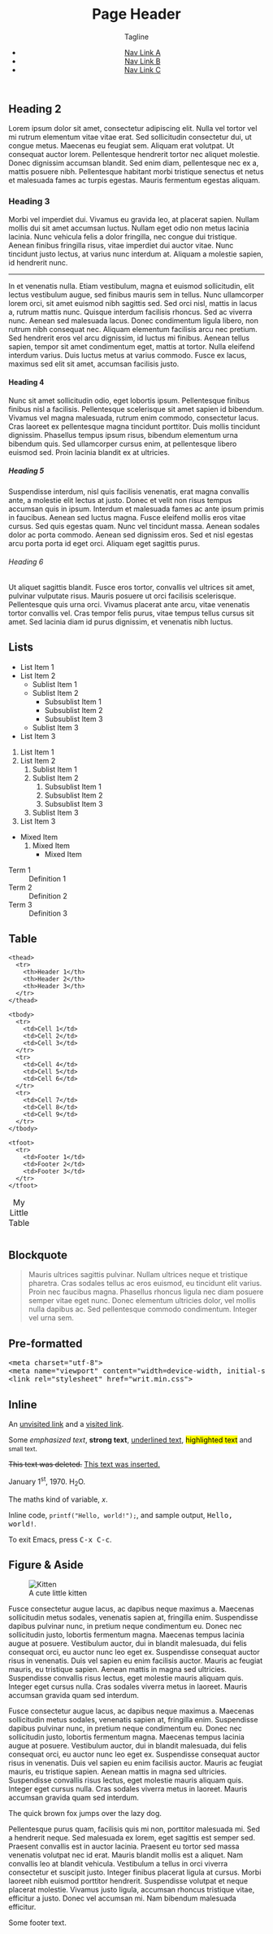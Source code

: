 <header>
  <h1>Page Header</h1>
  <p>Tagline</p>
  <nav>
    <ul>
      <li><a href="#a">Nav Link A</a></li>
      <li><a href="#b">Nav Link B</a></li>
      <li><a href="#c">Nav Link C</a></li>
    </ul>
  </nav>
</header>

  <h2>Heading 2</h2>

  <p>
    Lorem ipsum dolor sit amet, consectetur adipiscing elit. Nulla vel tortor
    vel mi rutrum elementum vitae vitae erat. Sed sollicitudin consectetur dui,
    ut congue metus. Maecenas eu feugiat sem. Aliquam erat volutpat. Ut
    consequat auctor lorem. Pellentesque hendrerit tortor nec aliquet molestie.
    Donec dignissim accumsan blandit. Sed enim diam, pellentesque nec ex a,
    mattis posuere nibh. Pellentesque habitant morbi tristique senectus et
    netus et malesuada fames ac turpis egestas. Mauris fermentum egestas
    aliquam.
  </p>

  <h3>Heading 3</h3>

  <p>
    Morbi vel imperdiet dui. Vivamus eu gravida leo, at placerat sapien. Nullam
    mollis dui sit amet accumsan luctus. Nullam eget odio non metus lacinia
    lacinia. Nunc vehicula felis a dolor fringilla, nec congue dui tristique.
    Aenean finibus fringilla risus, vitae imperdiet dui auctor vitae. Nunc
    tincidunt justo lectus, at varius nunc interdum at. Aliquam a molestie
    sapien, id hendrerit nunc.
  </p>

  <hr>

  <p>
    In et venenatis nulla. Etiam vestibulum, magna et euismod sollicitudin,
    elit lectus vestibulum augue, sed finibus mauris sem in tellus. Nunc
    ullamcorper lorem orci, sit amet euismod nibh sagittis sed. Sed orci nisl,
    mattis in lacus a, rutrum mattis nunc. Quisque interdum facilisis rhoncus.
    Sed ac viverra nunc. Aenean sed malesuada lacus. Donec condimentum ligula
    libero, non rutrum nibh consequat nec. Aliquam elementum facilisis arcu nec
    pretium. Sed hendrerit eros vel arcu dignissim, id luctus mi finibus.
    Aenean tellus sapien, tempor sit amet condimentum eget, mattis at tortor.
    Nulla eleifend interdum varius. Duis luctus metus at varius commodo. Fusce
    ex lacus, maximus sed elit sit amet, accumsan facilisis justo.
  </p>

  <h4>Heading 4</h4>

  <p>
    Nunc sit amet sollicitudin odio, eget lobortis ipsum. Pellentesque finibus
    finibus nisl a facilisis. Pellentesque scelerisque sit amet sapien id
    bibendum. Vivamus vel magna malesuada, rutrum enim commodo, consectetur
    lacus. Cras laoreet ex pellentesque magna tincidunt porttitor. Duis mollis
    tincidunt dignissim. Phasellus tempus ipsum risus, bibendum elementum urna
    bibendum quis. Sed ullamcorper cursus enim, at pellentesque libero euismod
    sed. Proin lacinia blandit ex at ultricies.
  </p>

  <h5>Heading 5</h5>

  <p>
    Suspendisse interdum, nisl quis facilisis venenatis, erat magna convallis
    ante, a molestie elit lectus at justo. Donec et velit non risus tempus
    accumsan quis in ipsum. Interdum et malesuada fames ac ante ipsum primis in
    faucibus. Aenean sed luctus magna. Fusce eleifend mollis eros vitae cursus.
    Sed quis egestas quam. Nunc vel tincidunt massa. Aenean sodales dolor ac
    porta commodo. Aenean sed dignissim eros. Sed et nisl egestas arcu porta
    porta id eget orci. Aliquam eget sagittis purus.
  </p>

  <h6>Heading 6</h6>

  <p>
    Ut aliquet sagittis blandit. Fusce eros tortor, convallis vel ultrices sit
    amet, pulvinar vulputate risus. Mauris posuere ut orci facilisis
    scelerisque. Pellentesque quis urna orci. Vivamus placerat ante arcu, vitae
    venenatis tortor convallis vel. Cras tempor felis purus, vitae tempus
    tellus cursus sit amet. Sed lacinia diam id purus dignissim, et venenatis
    nibh luctus.
  </p>

  <h2>Lists</h2>

  <ul>
    <li>List Item 1</li>
    <li>
      List Item 2
      <ul>
        <li>Sublist Item 1</li>
        <li>
          Sublist Item 2
          <ul>
            <li>Subsublist Item 1</li>
            <li>Subsublist Item 2</li>
            <li>Subsublist Item 3</li>
          </ul>
        </li>
        <li>Sublist Item 3</li>
      </ul>
    </li>
    <li>List Item 3</li>
  </ul>

  <ol>
    <li>List Item 1</li>
    <li>
      List Item 2
      <ol>
        <li>Sublist Item 1</li>
        <li>
          Sublist Item 2
          <ol>
            <li>Subsublist Item 1</li>
            <li>Subsublist Item 2</li>
            <li>Subsublist Item 3</li>
          </ol>
        </li>
        <li>Sublist Item 3</li>
      </ol>
    </li>
    <li>List Item 3</li>
  </ol>

  <ul>
    <li>
      Mixed Item
      <ol>
        <li>
          Mixed Item
          <ul>
            <li>Mixed Item</li>
          </ul>
        </li>
      </ol>
    </li>
  </ul>

  <dl>
    <dt>Term 1</dt>
    <dd>Definition 1</dd>
    <dt>Term 2</dt>
    <dd>Definition 2</dd>
    <dt>Term 3</dt>
    <dd>Definition 3</dd>
  </dl>

  <h2>Table</h2>

  <table>
    <caption>My Little Table</caption>

    <thead>
      <tr>
        <th>Header 1</th>
        <th>Header 2</th>
        <th>Header 3</th>
      </tr>
    </thead>

    <tbody>
      <tr>
        <td>Cell 1</td>
        <td>Cell 2</td>
        <td>Cell 3</td>
      </tr>
      <tr>
        <td>Cell 4</td>
        <td>Cell 5</td>
        <td>Cell 6</td>
      </tr>
      <tr>
        <td>Cell 7</td>
        <td>Cell 8</td>
        <td>Cell 9</td>
      </tr>
    </tbody>

    <tfoot>
      <tr>
        <td>Footer 1</td>
        <td>Footer 2</td>
        <td>Footer 3</td>
      </tr>
    </tfoot>
  </table>

  <h2>Blockquote</h2>

  <blockquote>
    Mauris ultrices sagittis pulvinar. Nullam ultrices neque et tristique
    pharetra. Cras sodales tellus ac eros euismod, eu tincidunt elit varius.
    Proin nec faucibus magna. Phasellus rhoncus ligula nec diam posuere semper
    vitae eget nunc. Donec elementum ultricies dolor, vel mollis nulla dapibus
    ac. Sed pellentesque commodo condimentum. Integer vel urna sem.
  </blockquote>

  <h2>Pre-formatted</h2>

  <pre>&lt;meta charset="utf-8"&gt;
&lt;meta name="viewport" content="width=device-width, initial-scale=1.0"&gt;
&lt;link rel="stylesheet" href="writ.min.css"&gt;</pre>

  <h2>Inline</h2>

  <p>
    An <a href="//bye">unvisited link</a> and a
    <a href="reference.html">visited link</a>.
  </p>

  <p>
    Some <em>emphasized text</em>, <strong>strong text</strong>,
    <u>underlined text</u>, <mark>highlighted text</mark> and
    <small>small text</small>.
  </p>

  <p>
    <del>This text was deleted.</del> <ins>This text was inserted.</ins>
  </p>

  <p>
    January 1<sup>st</sup>, 1970. H<sub>2</sub>O.
  </p>

  <p>
    The maths kind of variable, <var>x</var>.
  </p>

  <p>
    Inline code, <code>printf("Hello, world!");</code>,
    and sample output, <samp>Hello, world!</samp>.
  </p>

  <p>To exit Emacs, press <kbd>C-x C-c</kbd>.</p>

  <h2>Figure &amp; Aside</h2>

  <figure>
    <img alt="Kitten" src="https://placekitten.com/g/200/280">
    <figcaption>A cute little kitten</figcaption>
  </figure>

  <p>
    Fusce consectetur augue lacus, ac dapibus neque maximus a. Maecenas
    sollicitudin metus sodales, venenatis sapien at, fringilla enim.
    Suspendisse dapibus pulvinar nunc, in pretium neque condimentum eu. Donec
    nec sollicitudin justo, lobortis fermentum magna. Maecenas tempus lacinia
    augue at posuere. Vestibulum auctor, dui in blandit malesuada, dui felis
    consequat orci, eu auctor nunc leo eget ex. Suspendisse consequat auctor
    risus in venenatis. Duis vel sapien eu enim facilisis auctor. Mauris ac
    feugiat mauris, eu tristique sapien. Aenean mattis in magna sed ultricies.
    Suspendisse convallis risus lectus, eget molestie mauris aliquam quis.
    Integer eget cursus nulla. Cras sodales viverra metus in laoreet. Mauris
    accumsan gravida quam sed interdum.
  </p>

  <p>
    Fusce consectetur augue lacus, ac dapibus neque maximus a. Maecenas
    sollicitudin metus sodales, venenatis sapien at, fringilla enim.
    Suspendisse dapibus pulvinar nunc, in pretium neque condimentum eu. Donec
    nec sollicitudin justo, lobortis fermentum magna. Maecenas tempus lacinia
    augue at posuere. Vestibulum auctor, dui in blandit malesuada, dui felis
    consequat orci, eu auctor nunc leo eget ex. Suspendisse consequat auctor
    risus in venenatis. Duis vel sapien eu enim facilisis auctor. Mauris ac
    feugiat mauris, eu tristique sapien. Aenean mattis in magna sed ultricies.
    Suspendisse convallis risus lectus, eget molestie mauris aliquam quis.
    Integer eget cursus nulla. Cras sodales viverra metus in laoreet. Mauris
    accumsan gravida quam sed interdum.
  </p>

  <aside>
    The quick brown fox jumps over the lazy dog.
  </aside>

  <p>
    Pellentesque purus quam, facilisis quis mi non, porttitor malesuada mi. Sed
    a hendrerit neque. Sed malesuada ex lorem, eget sagittis est semper sed.
    Praesent convallis est in auctor lacinia. Praesent eu tortor sed massa
    venenatis volutpat nec id erat. Mauris blandit mollis est a aliquet. Nam
    convallis leo at blandit vehicula. Vestibulum a tellus in orci viverra
    consectetur et suscipit justo. Integer finibus placerat ligula at cursus.
    Morbi laoreet nibh euismod porttitor hendrerit. Suspendisse volutpat et
    neque placerat molestie. Vivamus justo ligula, accumsan rhoncus tristique
    vitae, efficitur a justo. Donec vel accumsan mi. Nam bibendum malesuada
    efficitur.
  </p>

<footer>
  <p>Some footer text.</p>
</footer>

